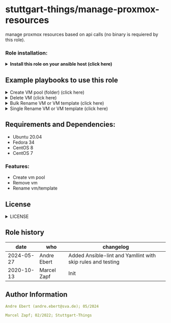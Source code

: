 stuttgart-things/manage-proxmox-resources
=========================================

manage proxmox resources based on api calls (no binary is requiered by this role). 

### Role installation:
<details><summary><b>Install this role on your ansible host (click here)</b></summary>

```bash
cat <<EOF > /tmp/requirements.yaml
roles:
- src: https://github.com/stuttgart-things/manage-proxmox-resources.git
  scm: git
- src: https://github.com/stuttgart-things/create-send-webhook.git
  scm: git
EOF

ansible-galaxy install -r /tmp/requirements.yaml --force && ansible-galaxy collection install -r /tmp/requirements.yaml -f
```
</details>

## Example playbooks to use this role

<details><summary>Create VM pool (folder) (click here)</summary>

### Ansible command:
```bash
ansible-playbook /tmp/manage-proxmox-resources.yml
```

### Playbook: playbook.yml
```yaml
cat <<EOF > /tmp/manage-proxmox-resources.yaml
---
- hosts: localhost
  vars:
    pve_cluster_url: "https://sthings-pve1.labul.sva.de:8006"
    pve_api_user:  "terraform@pve"
    pve_api_password: "secret"

    pve_pools :
      - name: pool1
      - name: pool2

  roles:
    - manage-proxmox-resources
EOF
```
</details>

<details><summary>Delete VM (click here)</summary>

### Ansible command:
```bash
ansible-playbook /tmp/manage-proxmox-resources.yml
```

### Playbook: playbook.yml
```yaml
cat <<EOF > /tmp/manage-proxmox-resources.yml
---
- hosts: localhost
  vars:
    pve_cluster_url: "https://sthings-pve1.labul.sva.de:8006"
    pve_api_user:  "terraform@pve"
    pve_api_password: "secret"

    pve_delete_vms:
      - name: badvm1
        node: sthings-pve1
      - name: badvm2
        node: sthings-pve1
      - name: badvm3
        node: sthings-pve1

  roles:
    - manage-proxmox-resources
EOF
```
</details>

<details><summary>Bulk Rename VM or VM template (click here)</summary>

### Ansible command:
```bash
ansible-playbook manage-proxmox-resources.yml
```

### Playbook: playbook.yml
```yaml
cat <<EOF > /tmp/manage-proxmox-resources.yml
---
- hosts: localhost
  vars:
    pve_cluster_url: "https://sthings-pve1.labul.sva.de:8006"
    pve_api_user:  "terraform@pve"
    pve_api_password: "secret"

    pve_bulk_rename_vms:
      - current_vm_name: vm1
        expected_vm_name: myvm
        node: sthings-pve1
      - current_vm_name: vm2
        expected_vm_name: mygoodvm
        node: sthings-pve1
      - current_vm_name: vm3
        expected_vm_name: mybestvm
        node: sthings-pve1

  roles:
    - manage-proxmox-resources
EOF
```
</details>

<details><summary>Single Rename VM or VM template (click here)</summary>

### Ansible command:
```bash
ansible-playbook playbook.yml
```

### Playbook: playbook.yml
```yaml
cat <<EOF > /tmp/manage-proxmox-resources.yml
---
- hosts: localhost
  vars:
    pve_cluster_url: "https://sthings-pve1.labul.sva.de:8006"
    pve_api_user:  "terraform@pve"
    pve_api_password: "secret"
    pve_node: sthings-pve1

    pve_current_vm_name: vm1
    pve_expected_vm_name: myvm


  roles:
    - manage-proxmox-resources
EOF
```
</details>

## Requirements and Dependencies:
- Ubuntu 20.04
- Fedora 34
- CentOS 8
- CentOS 7

### Features:
- Create vm pool
- Remove vm
- Rename vm/template

## License
<details><summary>LICENSE</summary>

Copyright 2020 patrick hermann.

Licensed under the Apache License, Version 2.0 (the "License");
you may not use this file except in compliance with the License.
You may obtain a copy of the License at

    http://www.apache.org/licenses/LICENSE-2.0

Unless required by applicable law or agreed to in writing, software
distributed under the License is distributed on an "AS IS" BASIS,
WITHOUT WARRANTIES OR CONDITIONS OF ANY KIND, either express or implied.
See the License for the specific language governing permissions and
limitations under the License.

</details>

Role history
----------------
| date  | who | changelog |
|---|---|---|
|2024-05-27  | Andre Ebert | Added Ansible-lint and Yamllint with skip rules and testing
|2020-10-13  | Marcel Zapf | Init

Author Information
------------------

```yaml
Andre Ebert (andre.ebert@sva.de); 05/2024

Marcel Zapf; 02/2022; Stuttgart-Things
```

